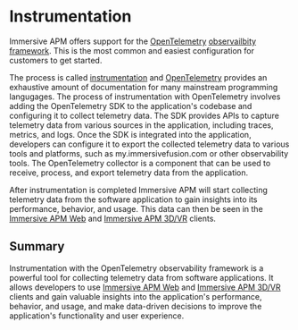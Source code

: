 # Instrumentation 

Immersive APM offers support for the [OpenTelemetry](../observability/open-telemetry.md) [observailbity framework](../observability). This is the most common and easiest configuration for customers to get started.

The process is called [instrumentation](https://opentelemetry.io/docs/instrumentation/) and [OpenTelemetry](../observability/open-telemetry.md) provides an exhaustive amount of documentation for many mainstream programming langugages. The process of instrumentation with OpenTelemetry involves adding the OpenTelemetry SDK to the application's codebase and configuring it to collect telemetry data. The SDK provides APIs to capture telemetry data from various sources in the application, including traces, metrics, and logs. Once the SDK is integrated into the application, developers can configure it to export the collected telemetry data to various tools and platforms, such as my.immersivefusion.com or other observability tools. The OpenTelemetry collector is a component that can be used to receive, process, and export telemetry data from the application.

After instrumentation is completed Immersive APM will start collecting telemetry data from the software application to gain insights into its performance, behavior, and usage. This data can then be seen in the [Immersive APM Web](../apm/web.md) and [Immersive APM 3D/VR](../apm/3d.md) clients. 


## Summary

Instrumentation with the OpenTelemetry observability framework is a powerful tool for collecting telemetry data from software applications. It allows developers to use [Immersive APM Web](../apm/web.md) and [Immersive APM 3D/VR](../apm/3d.md) clients and gain valuable insights into the application's performance, behavior, and usage, and make data-driven decisions to improve the application's functionality and user experience.
